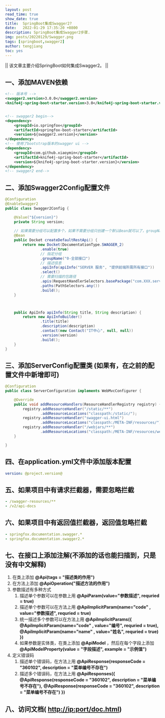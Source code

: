 ```yaml
---
layout: post
read_time: true
show_date: true
title:  SpringBoot集成Swagger2?
date:   2022-01-29 17:35:20 +0800
description: SpringBoot集成Swagger2步骤.
img: posts/20220129/Swagger.png
tags: [springboot,swagger2]
author: tengjiang
toc: yes
---
```


|| 该文章主要介绍SpringBoot如何集成Swagger2。 ||

<!-- more -->

## 一、添加MAVEN依赖

```xml
<!-- 版本号 -->
<swagger2.version>3.0.0</swagger2.version>
<knife4j-spring-boot-starter.version>3.0</knife4j-spring-boot-starter.version>


<!-- swagger2 begin-->
<dependency>
    <groupId>io.springfox</groupId>
    <artifactId>springfox-boot-starter</artifactId>
    <version>${swagger2.version}</version>
</dependency>
<!-- 使用了bootstrap版本的swagger ui -->
<dependency>
    <groupId>com.github.xiaoymin</groupId>
    <artifactId>knife4j-spring-boot-starter</artifactId>
    <version>${knife4j-spring-boot-starter.version}</version>
</dependency>
<!-- swagger2 end-->
```

## 二、添加Swagger2Config配置文件

```java
@Configuration
@EnableSwagger2
public class Swagger2Config {

    @Value("${version}")
    private String version;
	
	// 如果需要分组可以配置多个，如果不需要分组只创建一个默认Bean就可以了，groupName前面的0，1是为了排序
    @Bean
    public Docket createDefaultRestApi() {
        return new Docket(DocumentationType.SWAGGER_2)
                .enable(true)
				// 指定分组
                .groupName("0-全部接口")  
				// 描述信息
                .apiInfo(apiInfo("SERVER 服务", "提供前端所需所有接口"))
                .select()
				// 需要扫描的包路径
                .apis(RequestHandlerSelectors.basePackage("com.XXX.server.controller"))
                .paths(PathSelectors.any())
                .build();
    }



    public ApiInfo apiInfo(String title, String description) {
        return new ApiInfoBuilder()
                .title(title)
                .description(description)
                .contact(new Contact("IT中心", null, null))
                .version(version)
                .build();
    }
}
```

## 三、添加ServerConfig配置类 (如果有，在之前的配置文件中新增即可)

```java
@Configuration
public class ServerConfiguration implements WebMvcConfigurer {

    @Override
    public void addResourceHandlers(ResourceHandlerRegistry registry) {  
        registry.addResourceHandler("/static/**")
                .addResourceLocations("classpath:/static/");
        registry.addResourceHandler("swagger-ui.html")
                .addResourceLocations("classpath:/META-INF/resources/");
        registry.addResourceHandler("/webjars/**")
                .addResourceLocations("classpath:/META-INF/resources/webjars/");
    }

}
```

## 四、在application.yml文件中添加版本配置

```yaml
version: @project.version@
```

## 五、如果项目中有请求拦截器，需要忽略拦截

```yaml
- /swagger-resources/**
- /v2/api-docs
```

## 六、如果项目中有返回值拦截器，返回值忽略拦截

```yaml
- springfox.documentation.swagger.*
- springfox.documentation.swagger2.*
```

##  七、在接口上添加注解(不添加的话也能扫描到，只是没有中文解释)

1. 在类上添加 **@Api(tags = "描述类的作用")**
2. 在方法上添加 **@ApiOperation("描述方法的作用")**
3. 参数描述有多种方式
   1. 描述单个参数可以在参数上用 **@ApiParam(value="参数描述", requried = true)**
   2. 描述单个参数可以在方法上用 **@ApiImplicitParam(name="code" , value="参数描述", requried = true)**
   3. 统一描述多个参数可以在方法上用 
      **@ApiImplicitParams({**
            **@ApiImplicitParam(name="code" , value="编号", requried = true),**
            **@ApiImplicitParam(name="name" , value="姓名", requried = true)**
      **})**
   4. 如果参数是实体类，在类上添加 **@ApiModel** ，然后在每个字段上添加 **@ApiModelProperty(value = "字段描述", example = "示例值")**
4. 定义错误码
   1. 描述单个错误码，在方法上用
      **@ApiResponse(responseCode = "360102", description = "菜单编号不存在")**
   2. 描述多个错误码，在方法上用
      **@ApiResponses({**
         **@ApiResponse(responseCode = "360102", description = "菜单编号不存在"),**
         **@ApiResponse(responseCode = "360102", description = "菜单编号不存在")**
      **})**

## 八、访问文档( [http://ip:port/doc.html](http://ipport/))